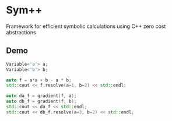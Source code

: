 # Sym++

Framework for efficient symbolic calculations using C++ zero cost abstractions

## Demo
```c++
Variable<'a'> a;
Variable<'b'> b;

auto f = a*a + b - a * b;
std::cout << f.resolve(a=1, b=2) << std::endl;

auto da_f = gradient(f, a);
auto db_f = gradient(f, b);
std::cout << da_f << std::endl;
std::cout << db_f.resolve(a=3, b=2) << std::endl;
```
